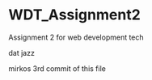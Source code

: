WDT_Assignment2
===============

Assignment 2 for web development tech

dat jazz

mirkos 3rd commit of this file
